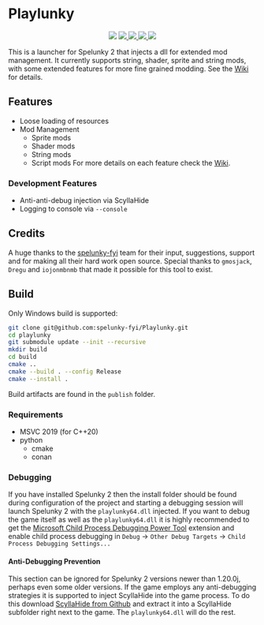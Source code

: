 # Playlunky
<p align="center">
  <img src="https://img.shields.io/badge/Spelunky 2-1.20.4d-orange">
  <a href="https://isocpp.org/">
      <img src="https://img.shields.io/badge/language-C%2B%2B20-blue.svg">
  </a>
  <a href="https://ci.appveyor.com/project/ZeroCostGoods/playlunky">
      <img src="https://ci.appveyor.com/api/projects/status/3kobi9p0n277q9qd/branch/main?svg=true">
  </a>
  <a href="https://github.com/spelunky-fyi/playlunky/actions">
      <img src="https://github.com/spelunky-fyi/playlunky/workflows/Github%20Actions%20CI/badge.svg">
  </a>
  <a href="https://opensource.org/licenses/MIT" >
      <img src="https://img.shields.io/apm/l/vim-mode.svg">
  </a>
</p>

This is a launcher for Spelunky 2 that injects a dll for extended mod management. It currently supports string, shader, sprite and string mods, with some extended features for more fine grained modding. See the [Wiki](https://github.com/spelunky-fyi/Playlunky/wiki) for details.

## Features
* Loose loading of resources
* Mod Management
  * Sprite mods
  * Shader mods
  * String mods
  * Script mods
For more details on each feature check the [Wiki](https://github.com/spelunky-fyi/Playlunky/wiki).

### Development Features
* Anti-anti-debug injection via ScyllaHide
* Logging to console via `--console`

## Credits
A huge thanks to the [spelunky-fyi](https://github.com/spelunky-fyi) team for their input, suggestions, support and for making all their hard work open source. Special thanks to `gmosjack`, `Dregu` and `iojonmbnmb` that made it possible for this tool to exist.

## Build
Only Windows build is supported:
```sh
git clone git@github.com:spelunky-fyi/Playlunky.git
cd playlunky
git submodule update --init --recursive
mkdir build
cd build
cmake ..
cmake --build . --config Release
cmake --install .
```
Build artifacts are found in the `publish` folder.

### Requirements
- MSVC 2019 (for C++20)
- python
    - cmake
    - conan

### Debugging
If you have installed Spelunky 2 then the install folder should be found during configuration of the project and starting a debugging session will launch Spelunky 2 with the `playlunky64.dll` injected. If you want to debug the game itself as well as the `playlunky64.dll` it is highly recommended to get the [Microsoft Child Process Debugging Power Tool](https://marketplace.visualstudio.com/items?itemName=vsdbgplat.MicrosoftChildProcessDebuggingPowerTool) extension and enable child process debugging in `Debug` &rarr; `Other Debug Targets` &rarr; `Child Process Debugging Settings...`

#### Anti-Debugging Prevention
This section can be ignored for Spelunky 2 versions newer than 1.20.0j, perhaps even some older versions.
If the game employs any anti-debugging strategies it is supported to inject ScyllaHide into the game process. To do this download [ScyllaHide from Github](https://github.com/x64dbg/ScyllaHide/tags) and extract it into a ScyllaHide subfolder right next to the game. The `playlunky64.dll` will do the rest.
